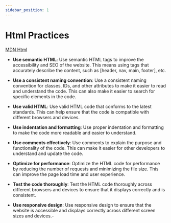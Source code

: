 ```yaml
---
sidebar_position: 1
---
```


# Html Practices

[MDN Html](https://developer.mozilla.org/en-US/docs/Web/HTML)

- **Use semantic HTML**: Use semantic HTML tags to improve the accessibility and SEO of the website. This means using tags that accurately describe the content, such as [header, nav, main, footer], etc.

- **Use a consistent naming convention**: Use a consistent naming convention for classes, IDs, and other attributes to make it easier to read and understand the code. This can also make it easier to search for specific elements in the code.

- **Use valid HTML**: Use valid HTML code that conforms to the latest standards. This can help ensure that the code is compatible with different browsers and devices.

- **Use indentation and formatting**: Use proper indentation and formatting to make the code more readable and easier to understand.

- **Use comments effectively**: Use comments to explain the purpose and functionality of the code. This can make it easier for other developers to understand and update the code.

- **Optimize for performance**: Optimize the HTML code for performance by reducing the number of requests and minimizing the file size. This can improve the page load time and user experience.

- **Test the code thoroughly**: Test the HTML code thoroughly across different browsers and devices to ensure that it displays correctly and is consistent.

- **Use responsive design**: Use responsive design to ensure that the website is accessible and displays correctly across different screen sizes and devices.-
